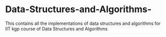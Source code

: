 # Data-Structures-and-Algorithms-
This contains all the implementations of data structures and algorithms for IIT kgp course of Data Structures and Algorithms
